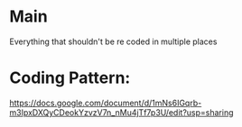 # Main
Everything that shouldn't be re coded in multiple places

# Coding Pattern:
https://docs.google.com/document/d/1mNs6IGqrb-m3IpxDXQyCDeokYzvzV7n_nMu4jTf7p3U/edit?usp=sharing



